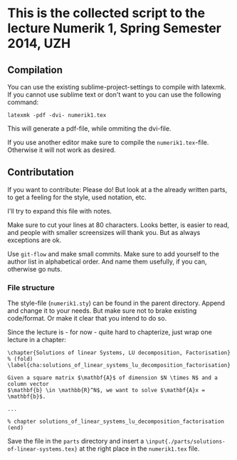 # This is the collected script to the lecture Numerik 1, Spring Semester 2014, UZH

## Compilation

You can use the existing sublime-project-settings to compile with latexmk.
If you cannot use sublime text or don't want to you can use the following command:

```
latexmk -pdf -dvi- numerik1.tex
```

This will generate a pdf-file, while ommiting the dvi-file.

If you use another editor make sure to compile the `numerik1.tex`-file. 
Otherwise it will not work as desired.

## Contributation
If you want to contribute: Please do!
But look at a the already written parts, to get a feeling for the style, 
used notation, etc.

I'll try to expand this file with notes.

Make sure to cut your lines at 80 characters. Looks better, is easier to read, 
and people with smaller screensizes will thank you. But as always exceptions are
ok.

Use `git-flow` and make small commits. Make sure to add yourself to the author
list in alphabetical order. And name them usefully, if you can, otherwise go nuts.

### File structure

The style-file (`numerik1.sty`) can be found in the parent directory. 
Append and change it to your needs. But make sure not to brake existing 
code/format. Or make it clear that you intend to do so.

Since the lecture is - for now - quite hard to chapterize, 
just wrap one lecture in a chapter:

```
\chapter{Solutions of linear Systems, LU decomposition, Factorisation} % (fold)
\label{cha:solutions_of_linear_systems_lu_decomposition_factorisation}

Given a square matrix $\mathbf{A}$ of dimension $N \times N$ and a column vector 
$\mathbf{b} \in \mathbb{R}^N$, we want to solve $\mathbf{A}x = \mathbf{b}$.

...

% chapter solutions_of_linear_systems_lu_decomposition_factorisation (end)
```

Save the file in the `parts` directory and insert a 
`\input{./parts/solutions-of-linear-systems.tex}` at the right place in the 
`numerik1.tex` file.
